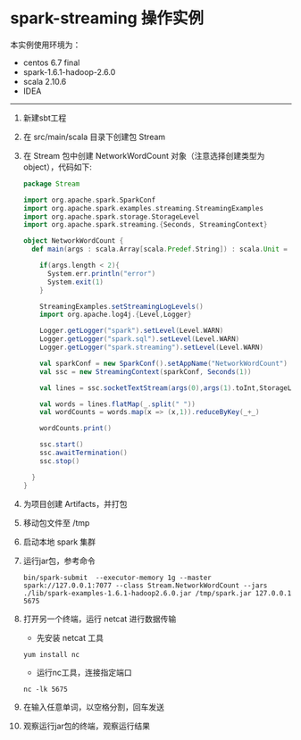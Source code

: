 # spark-streaming 操作实例

本实例使用环境为：
- centos 6.7 final
- spark-1.6.1-hadoop-2.6.0
- scala 2.10.6
- IDEA

---

1. 新建sbt工程

2. 在 src/main/scala 目录下创建包 Stream

3. 在 Stream 包中创建 NetworkWordCount 对象（注意选择创建类型为object），代码如下:
   
    ```scala
    package Stream
    
    import org.apache.spark.SparkConf
    import org.apache.spark.examples.streaming.StreamingExamples
    import org.apache.spark.storage.StorageLevel
    import org.apache.spark.streaming.{Seconds, StreamingContext}
    
    object NetworkWordCount {
      def main(args : scala.Array[scala.Predef.String]) : scala.Unit = {
    
        if(args.length < 2){
          System.err.println("error")
          System.exit(1)
        }
    
        StreamingExamples.setStreamingLogLevels()
        import org.apache.log4j.{Level,Logger}
    
        Logger.getLogger("spark").setLevel(Level.WARN)
        Logger.getLogger("spark.sql").setLevel(Level.WARN)
        Logger.getLogger("spark.streaming").setLevel(Level.WARN)
    
        val sparkConf = new SparkConf().setAppName("NetworkWordCount")
        val ssc = new StreamingContext(sparkConf, Seconds(1))
    
        val lines = ssc.socketTextStream(args(0),args(1).toInt,StorageLevel.MEMORY_AND_DISK_SER)
    
        val words = lines.flatMap(_.split(" "))
        val wordCounts = words.map(x => (x,1)).reduceByKey(_+_)
    
        wordCounts.print()
    
        ssc.start()
        ssc.awaitTermination()
        ssc.stop()
    
      }
    }
    
    
    ```

4. 为项目创建 Artifacts，并打包

5. 移动包文件至 /tmp

6. 启动本地 spark 集群

7. 运行jar包，参考命令

    ```shell
    bin/spark-submit  --executor-memory 1g --master spark://127.0.0.1:7077 --class Stream.NetworkWordCount --jars ./lib/spark-examples-1.6.1-hadoop2.6.0.jar /tmp/spark.jar 127.0.0.1 5675
    ```
    
8. 打开另一个终端，运行 netcat 进行数据传输
    - 先安装 netcat 工具
    ```shell
    yum install nc
    ```
    
    - 运行nc工具，连接指定端口
    ```shell
    nc -lk 5675
    ```

9. 在输入任意单词，以空格分割，回车发送

10. 观察运行jar包的终端，观察运行结果